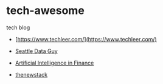 # tech-awesome
tech blog


- [https://www.techleer.com/](https://www.techleer.com/)

- [Seattle Data Guy](https://www.theseattledataguy.com/)
- [Artificial Intelligence in Finance](https://learning.oreilly.com/library/view/artificial-intelligence-in/9781492055426/ch01.html)
- [thenewstack](https://thenewstack.io/)
